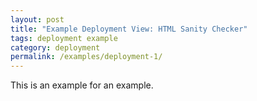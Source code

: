 ```yaml
---
layout: post
title: "Example Deployment View: HTML Sanity Checker"
tags: deployment example 
category: deployment
permalink: /examples/deployment-1/
---
```


This is an example for an example.